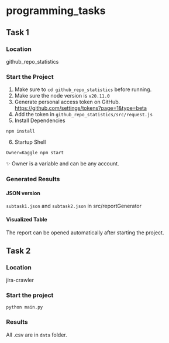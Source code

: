 # programming_tasks

## Task 1

### Location

github_repo_statistics

### Start the Project

1. Make sure to `cd github_repo_statistics` before running.
2. Make sure the node version is `v20.11.0`
3. Generate personal access token on GitHub. https://github.com/settings/tokens?page=1&type=beta
4. Add the token in `github_repo_statistics/src/request.js`
5. Install Dependencies
```shell
npm install
```
6. Startup Shell
```shell
Owner=Kaggle npm start 
```
✨ Owner is a variable and can be any account.

### Generated Results

#### JSON version

`subtask1.json` and `subtask2.json` in src/reportGenerator

#### Visualized Table

The report can be opened automatically after starting the project.



## Task 2

### Location

jira-crawler

### Start the project

```shell
python main.py
```

### Results

All .csv are in `data` folder.
